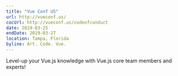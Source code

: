 ```yaml
---
title: "Vue Conf US"
url: http://vueconf.us/
cocUrl: http://vueconf.us/codeofconduct
date: 2019-03-25
endDate: 2019-03-27
location: Tampa, Florida
byline: Art. Code. Vue.
---
```


Level-up your Vue.js knowledge with Vue.js core team members and experts!
